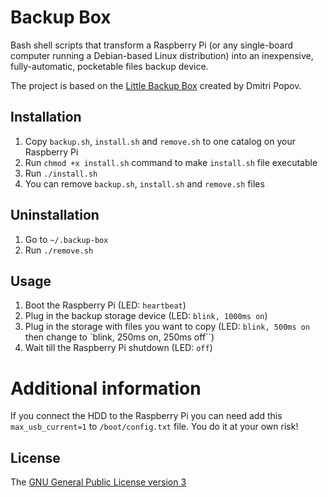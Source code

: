 # Backup Box

Bash shell scripts that transform a Raspberry Pi (or any single-board computer running a Debian-based Linux distribution) into an inexpensive, fully-automatic, pocketable files backup device.

The project is based on the [Little Backup Box](https://github.com/dmpop/little-backup-box) created by Dmitri Popov.

## Installation

1. Copy `backup.sh`, `install.sh` and `remove.sh` to one catalog on your Raspberry Pi
2. Run `chmod +x install.sh` command to make `install.sh` file executable
3. Run `./install.sh`
4. You can remove `backup.sh`, `install.sh` and `remove.sh` files

## Uninstallation

1. Go to `~/.backup-box`
2. Run `./remove.sh`

## Usage

1. Boot the Raspberry Pi (LED: `heartbeat`)
2. Plug in the backup storage device (LED: `blink, 1000ms on`)
3. Plug in the storage with files you want to copy (LED: `blink, 500ms on` then change to `blink, 250ms on, 250ms off``)
4. Wait till the Raspberry Pi shutdown (LED: `off`)

# Additional information

If you connect the HDD to the Raspberry Pi you can need add this `max_usb_current=1` to `/boot/config.txt` file.
You do it at your own risk!

## License

The [GNU General Public License version 3](http://www.gnu.org/licenses/gpl-3.0.en.html)

